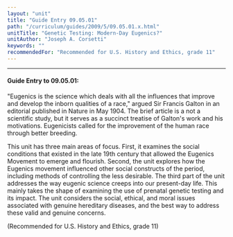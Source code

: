 ```yaml
---
layout: "unit"
title: "Guide Entry 09.05.01"
path: "/curriculum/guides/2009/5/09.05.01.x.html"
unitTitle: "Genetic Testing: Modern-Day Eugenics?"
unitAuthor: "Joseph A. Corsetti"
keywords: ""
recommendedFor: "Recommended for U.S. History and Ethics, grade 11"
---
```

<body>
<hr/>
 <h4>
  Guide Entry to 09.05.01:
 </h4>
 "Eugenics is the science which deals with all the influences that improve and develop the inborn qualities of a race," argued Sir Francis Galton in an editorial published in Nature in May 1904. The brief article is a not a scientific study, but it serves as a succinct treatise of Galton's work and his motivations. Eugenicists called for the improvement of the human race through better breeding.
<p>
  This unit has three main areas of focus. First, it examines the social conditions that existed in the late 19th century that allowed the Eugenics Movement to emerge and flourish. Second, the unit explores how the Eugenics movement influenced other social constructs of the period, including methods of controlling the less desirable. The third part of the unit addresses the way eugenic science creeps into our present-day life. This mainly takes the shape of examining the use of prenatal genetic testing and its impact. The unit considers the social, ethical, and moral issues associated with genuine hereditary diseases, and the best way to address these valid and genuine concerns.
 </p>
<p>
  (Recommended for U.S. History and Ethics, grade 11)
 </p>














</body>
